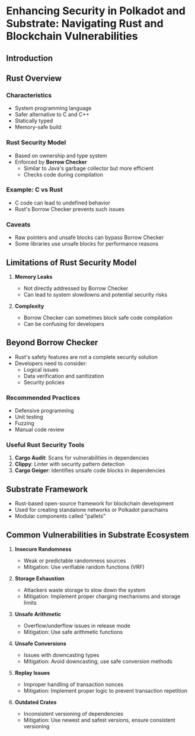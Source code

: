 

# Enhancing Security in Polkadot and Substrate: Navigating Rust and Blockchain Vulnerabilities

## Introduction


## Rust Overview

### Characteristics
- System programming language
- Safer alternative to C and C++
- Statically typed
- Memory-safe build

### Rust Security Model
- Based on ownership and type system
- Enforced by **Borrow Checker**
  - Similar to Java's garbage collector but more efficient
  - Checks code during compilation

### Example: C vs Rust
- C code can lead to undefined behavior
- Rust's Borrow Checker prevents such issues

### Caveats
- Raw pointers and unsafe blocks can bypass Borrow Checker
- Some libraries use unsafe blocks for performance reasons

## Limitations of Rust Security Model

1. **Memory Leaks**
   - Not directly addressed by Borrow Checker
   - Can lead to system slowdowns and potential security risks

2. **Complexity**
   - Borrow Checker can sometimes block safe code compilation
   - Can be confusing for developers

## Beyond Borrow Checker

- Rust's safety features are not a complete security solution
- Developers need to consider:
  - Logical issues
  - Data verification and sanitization
  - Security policies

### Recommended Practices
- Defensive programming
- Unit testing
- Fuzzing
- Manual code review

### Useful Rust Security Tools
1. **Cargo Audit**: Scans for vulnerabilities in dependencies
2. **Clippy**: Linter with security pattern detection
3. **Cargo Geiger**: Identifies unsafe code blocks in dependencies

## Substrate Framework

- Rust-based open-source framework for blockchain development
- Used for creating standalone networks or Polkadot parachains
- Modular components called "pallets"

## Common Vulnerabilities in Substrate Ecosystem

1. **Insecure Randomness**
   - Weak or predictable randomness sources
   - Mitigation: Use verifiable random functions (VRF)

2. **Storage Exhaustion**
   - Attackers waste storage to slow down the system
   - Mitigation: Implement proper charging mechanisms and storage limits

3. **Unsafe Arithmetic**
   - Overflow/underflow issues in release mode
   - Mitigation: Use safe arithmetic functions

4. **Unsafe Conversions**
   - Issues with downcasting types
   - Mitigation: Avoid downcasting, use safe conversion methods

5. **Replay Issues**
   - Improper handling of transaction nonces
   - Mitigation: Implement proper logic to prevent transaction repetition

6. **Outdated Crates**
   - Inconsistent versioning of dependencies
   - Mitigation: Use newest and safest versions, ensure consistent versioning

